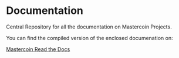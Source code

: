 Documentation
=============

Central Repository for all the documentation on Mastercoin Projects. 

You can find the compiled version of the enclosed documenation on:

[Mastercoin Read the Docs](http://mastercoin.readthedocs.org/en/latest/index.html)

